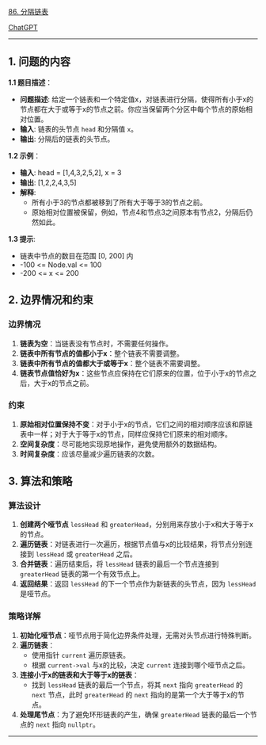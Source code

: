 [86. 分隔链表](https://leetcode.cn/problems/partition-list)

[ChatGPT](https://chat.openai.com/share/c14a33c6-5a1f-4dbe-b866-889aca3f2228)

---

## 1. 问题的内容
**1.1 题目描述**：
- **问题描述**: 给定一个链表和一个特定值x，对链表进行分隔，使得所有小于x的节点都在大于或等于x的节点之前。你应当保留两个分区中每个节点的原始相对位置。
- **输入**: 链表的头节点 `head` 和分隔值 `x`。
- **输出**: 分隔后的链表的头节点。

**1.2 示例**：
- **输入**: head = [1,4,3,2,5,2], x = 3
- **输出**: [1,2,2,4,3,5]
- **解释**: 
  - 所有小于3的节点都被移到了所有大于等于3的节点之前。
  - 原始相对位置被保留，例如，节点4和节点3之间原本有节点2，分隔后仍然如此。

**1.3 提示**:
- 链表中节点的数目在范围 [0, 200] 内
- -100 <= Node.val <= 100
- -200 <= x <= 200

## 2. 边界情况和约束
### 边界情况
1. **链表为空**：当链表没有节点时，不需要任何操作。
2. **链表中所有节点的值都小于x**：整个链表不需要调整。
3. **链表中所有节点的值都大于或等于x**：整个链表不需要调整。
4. **链表节点值恰好为x**：这些节点应保持在它们原来的位置，位于小于x的节点之后，大于x的节点之前。

### 约束
1. **原始相对位置保持不变**：对于小于x的节点，它们之间的相对顺序应该和原链表中一样；对于大于等于x的节点，同样应保持它们原来的相对顺序。
2. **空间复杂度**：尽可能地实现原地操作，避免使用额外的数据结构。
3. **时间复杂度**：应该尽量减少遍历链表的次数。


## 3. 算法和策略
### 算法设计
1. **创建两个哑节点** `lessHead` 和 `greaterHead`，分别用来存放小于x和大于等于x的节点。
2. **遍历链表**：对链表进行一次遍历，根据节点值与x的比较结果，将节点分别连接到 `lessHead` 或 `greaterHead` 之后。
3. **合并链表**：遍历结束后，将 `lessHead` 链表的最后一个节点连接到 `greaterHead` 链表的第一个有效节点上。
4. **返回结果**：返回 `lessHead` 的下一个节点作为新链表的头节点，因为 `lessHead` 是哑节点。

### 策略详解
1. **初始化哑节点**：哑节点用于简化边界条件处理，无需对头节点进行特殊判断。
2. **遍历链表**：
   - 使用指针 `current` 遍历原链表。
   - 根据 `current->val` 与x的比较，决定 `current` 连接到哪个哑节点之后。
3. **连接小于x的链表和大于等于x的链表**：
   - 找到 `lessHead` 链表的最后一个节点，将其 `next` 指向 `greaterHead` 的 `next` 节点，此时 `greaterHead` 的 `next` 指向的是第一个大于等于x的节点。
4. **处理尾节点**：为了避免环形链表的产生，确保 `greaterHead` 链表的最后一个节点的 `next` 指向 `nullptr`。

---